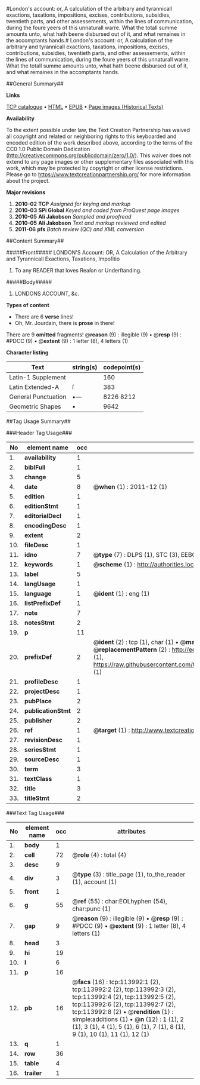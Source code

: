 #London's account: or, A calculation of the arbitrary and tyrannicall exactions, taxations, impositions, excises, contributions, subsidies, twentieth parts, and other assessements, within the lines of communication, during the foure yeers of this unnaturall warre. What the totall summe amounts unto, what hath beene disbursed out of it, and what remaines in the accomptants hands.#
London's account: or, A calculation of the arbitrary and tyrannicall exactions, taxations, impositions, excises, contributions, subsidies, twentieth parts, and other assessements, within the lines of communication, during the foure yeers of this unnaturall warre. What the totall summe amounts unto, what hath beene disbursed out of it, and what remaines in the accomptants hands.

##General Summary##

**Links**

[TCP catalogue](http://www.ota.ox.ac.uk/tcp/)  • 
[HTML](http://tei.it.ox.ac.uk/tcp/Texts-HTML/free/A88/A88493.html)  • 
[EPUB](http://tei.it.ox.ac.uk/tcp/Texts-EPUB/free/A88/A88493.epub) • 
[Page images (Historical Texts)](https://historicaltexts.jisc.ac.uk/eebo-99861847e)

**Availability**

To the extent possible under law, the Text Creation Partnership has waived all copyright and related or neighboring rights to this keyboarded and encoded edition of the work described above, according to the terms of the CC0 1.0 Public Domain Dedication (http://creativecommons.org/publicdomain/zero/1.0/). This waiver does not extend to any page images or other supplementary files associated with this work, which may be protected by copyright or other license restrictions. Please go to https://www.textcreationpartnership.org/ for more information about the project.

**Major revisions**

1. __2010-02__ __TCP__ *Assigned for keying and markup*
1. __2010-03__ __SPi Global__ *Keyed and coded from ProQuest page images*
1. __2010-05__ __Ali Jakobson__ *Sampled and proofread*
1. __2010-05__ __Ali Jakobson__ *Text and markup reviewed and edited*
1. __2011-06__ __pfs__ *Batch review (QC) and XML conversion*

##Content Summary##

#####Front#####
LONDON'S Account: OR, A Calculation of the Arbitrary and Tyrannicall Exactions, Taxations, Impoſitio
1. To any READER that loves Reaſon or Underſtanding.

#####Body#####

1. LONDONS ACCOUNT, &c.

**Types of content**

  * There are 6 **verse** lines!
  * Oh, Mr. Jourdain, there is **prose** in there!

There are 9 **omitted** fragments! 
 @__reason__ (9) : illegible (9)  •  @__resp__ (9) : #PDCC (9)  •  @__extent__ (9) : 1 letter (8), 4 letters (1)

**Character listing**


|Text|string(s)|codepoint(s)|
|---|---|---|
|Latin-1 Supplement| |160|
|Latin Extended-A|ſ|383|
|General Punctuation|•—|8226 8212|
|Geometric Shapes|▪|9642|

##Tag Usage Summary##

###Header Tag Usage###

|No|element name|occ|attributes|
|---|---|---|---|
|1.|__availability__|1||
|2.|__biblFull__|1||
|3.|__change__|5||
|4.|__date__|8| @__when__ (1) : 2011-12 (1)|
|5.|__edition__|1||
|6.|__editionStmt__|1||
|7.|__editorialDecl__|1||
|8.|__encodingDesc__|1||
|9.|__extent__|2||
|10.|__fileDesc__|1||
|11.|__idno__|7| @__type__ (7) : DLPS (1), STC (3), EEBO-CITATION (1), PROQUEST (1), VID (1)|
|12.|__keywords__|1| @__scheme__ (1) : http://authorities.loc.gov/ (1)|
|13.|__label__|5||
|14.|__langUsage__|1||
|15.|__language__|1| @__ident__ (1) : eng (1)|
|16.|__listPrefixDef__|1||
|17.|__note__|7||
|18.|__notesStmt__|2||
|19.|__p__|11||
|20.|__prefixDef__|2| @__ident__ (2) : tcp (1), char (1)  •  @__matchPattern__ (2) : ([0-9\-]+):([0-9IVX]+) (1), (.+) (1)  •  @__replacementPattern__ (2) : http://eebo.chadwyck.com/downloadtiff?vid=$1&page=$2 (1), https://raw.githubusercontent.com/textcreationpartnership/Texts/master/tcpchars.xml#$1 (1)|
|21.|__profileDesc__|1||
|22.|__projectDesc__|1||
|23.|__pubPlace__|2||
|24.|__publicationStmt__|2||
|25.|__publisher__|2||
|26.|__ref__|1| @__target__ (1) : http://www.textcreationpartnership.org/docs/. (1)|
|27.|__revisionDesc__|1||
|28.|__seriesStmt__|1||
|29.|__sourceDesc__|1||
|30.|__term__|3||
|31.|__textClass__|1||
|32.|__title__|3||
|33.|__titleStmt__|2||


###Text Tag Usage###

|No|element name|occ|attributes|
|---|---|---|---|
|1.|__body__|1||
|2.|__cell__|72| @__role__ (4) : total (4)|
|3.|__desc__|9||
|4.|__div__|3| @__type__ (3) : title_page (1), to_the_reader (1), account (1)|
|5.|__front__|1||
|6.|__g__|55| @__ref__ (55) : char:EOLhyphen (54), char:punc (1)|
|7.|__gap__|9| @__reason__ (9) : illegible (9)  •  @__resp__ (9) : #PDCC (9)  •  @__extent__ (9) : 1 letter (8), 4 letters (1)|
|8.|__head__|3||
|9.|__hi__|19||
|10.|__l__|6||
|11.|__p__|16||
|12.|__pb__|16| @__facs__ (16) : tcp:113992:1 (2), tcp:113992:2 (2), tcp:113992:3 (2), tcp:113992:4 (2), tcp:113992:5 (2), tcp:113992:6 (2), tcp:113992:7 (2), tcp:113992:8 (2)  •  @__rendition__ (1) : simple:additions (1)  •  @__n__ (12) : 1 (1), 2 (1), 3 (1), 4 (1), 5 (1), 6 (1), 7 (1), 8 (1), 9 (1), 10 (1), 11 (1), 12 (1)|
|13.|__q__|1||
|14.|__row__|36||
|15.|__table__|4||
|16.|__trailer__|1||
